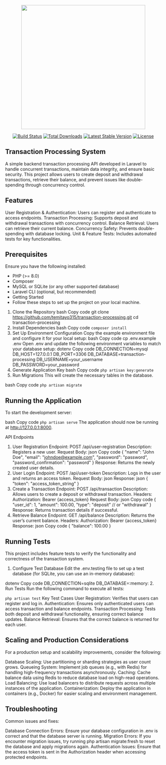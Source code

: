 <p align="center"><a href="https://laravel.com" target="_blank"><img src="https://raw.githubusercontent.com/laravel/art/master/logo-lockup/5%20SVG/2%20CMYK/1%20Full%20Color/laravel-logolockup-cmyk-red.svg" width="400"></a></p>

<p align="center">
<a href="https://travis-ci.org/laravel/framework"><img src="https://travis-ci.org/laravel/framework.svg" alt="Build Status"></a>
<a href="https://packagist.org/packages/laravel/framework"><img src="https://img.shields.io/packagist/dt/laravel/framework" alt="Total Downloads"></a>
<a href="https://packagist.org/packages/laravel/framework"><img src="https://img.shields.io/packagist/v/laravel/framework" alt="Latest Stable Version"></a>
<a href="https://packagist.org/packages/laravel/framework"><img src="https://img.shields.io/packagist/l/laravel/framework" alt="License"></a>
</p>

## Transaction Processing System

<p>A simple backend transaction processing API developed in Laravel to handle concurrent transactions, maintain data integrity, and ensure basic security. This project allows users to create deposit and withdrawal transactions, retrieve their balance, and prevent issues like double-spending through concurrency control.</p>

## Features
<p>User Registration & Authentication: Users can register and authenticate to access endpoints.
Transaction Processing: Supports deposit and withdrawal transactions with concurrency control.
Balance Retrieval: Users can retrieve their current balance.
Concurrency Safety: Prevents double-spending with database locking.
Unit & Feature Tests: Includes automated tests for key functionalities.</p>

## Prerequisites
Ensure you have the following installed:
<ul>
<li>PHP (>= 8.0)</li>
<li>Composer</li>
<li>MySQL or SQLite (or any other supported database)</li>
<li>Laravel CLI (optional, but recommended)</li>
<li>Getting Started</li>
<li>Follow these steps to set up the project on your local machine.</li>
</ul>

1. Clone the Repository
bash
Copy code
git clone https://github.com/temitayo315/transaction-processing.git
cd transaction-processing
2. Install Dependencies
bash
Copy code
`composer install`
3. Set Up Environment Configuration
Copy the example environment file and configure it for your local setup:
bash
Copy code
cp .env.example .env
Open .env and update the following environment variables to match your database setup:
dotenv
Copy code
DB_CONNECTION=mysql
DB_HOST=127.0.0.1
DB_PORT=3306
DB_DATABASE=transaction-processing
DB_USERNAME=your_username
DB_PASSWORD=your_password
4. Generate Application Key
bash
Copy code
`php artisan key:generate`
5. Run Migrations
This will create the necessary tables in the database.

bash
Copy code
`php artisan migrate`

## Running the Application
To start the development server:

bash
Copy code
`php artisan serve`
The application should now be running at http://127.0.0.1:8000.

API Endpoints
1. User Registration
Endpoint: POST /api/user-registration
Description: Registers a new user.
Request Body:
json
Copy code
{
  "name": "John Doe",
  "email": "johndoe@example.com",
  "password": "password",
  "password_confirmation": "password"
}
Response: Returns the newly created user details.
2. User Login
Endpoint: POST /api/user-token
Description: Logs in the user and returns an access token.
Request Body:
json
Response:
json
{
  "token": "access_token_string"
}
3. Create a Transaction
Endpoint: POST /api/transaction
Description: Allows users to create a deposit or withdrawal transaction.
Headers: Authorization: Bearer {access_token}
Request Body:
json
Copy code
{
  "user_id": 1,
  "amount": 100.00,
  "type": "deposit" // or "withdrawal"
}
Response: Returns transaction details if successful.
4. Retrieve Balance
Endpoint: GET /api/balance
Description: Returns the user’s current balance.
Headers: Authorization: Bearer {access_token}
Response:
json
Copy code
{
  "balance": 100.00
}

## Running Tests
This project includes feature tests to verify the functionality and correctness of the transaction system.

1. Configure Test Database
Edit the .env.testing file to set up a test database (for SQLite, you can use an in-memory database):

dotenv
Copy code
DB_CONNECTION=sqlite
DB_DATABASE=:memory:
2. Run Tests
Run the following command to execute all tests:

`php artisan test`
Key Test Cases
User Registration: Verifies that users can register and log in.
Authentication: Ensures only authenticated users can access transaction and balance endpoints.
Transaction Processing: Tests both deposit and withdrawal functionality, ensuring correct balance updates.
Balance Retrieval: Ensures that the correct balance is returned for each user.

## Scaling and Production Considerations
For a production setup and scalability improvements, consider the following:

Database Scaling: Use partitioning or sharding strategies as user count grows.
Queueing System: Implement job queues (e.g., with Redis) for handling high-frequency transactions asynchronously.
Caching: Cache balance data using Redis to reduce database load on high-read operations.
Load Balancing: Use load balancers to distribute requests across multiple instances of the application.
Containerization: Deploy the application in containers (e.g., Docker) for easier scaling and environment management.

## Troubleshooting
Common issues and fixes:

Database Connection Errors: Ensure your database configuration in .env is correct and that the database server is running.
Migration Errors: If you encounter migration issues, try running php artisan migrate:fresh to reset the database and apply migrations again.
Authentication Issues: Ensure that the access token is sent in the Authorization header when accessing protected endpoints.
